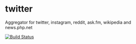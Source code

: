 twitter
=======

Aggregator for twitter, instagram, reddit, ask.fm, wikipedia and news.php.net

[![Build Status](https://travis-ci.org/duncan3dc/twitter.svg?branch=master)](https://travis-ci.org/duncan3dc/twitter)
